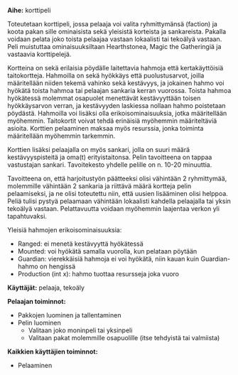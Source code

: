 **Aihe:** korttipeli

Toteutetaan korttipeli, jossa pelaaja voi valita ryhmittymänsä (faction) ja koota pakan sille ominaisista sekä yleisistä
korteista ja sankareista. Pakalla voidaan pelata joko toista pelaajaa vastaan lokaalisti tai tekoälyä vastaan. Peli muistuttaa
ominaisuuksiltaan Hearthstonea, Magic the Gatheringiä ja vastaavia korttipelejä. 

Kortteina on sekä erilaisia pöydälle laitettavia hahmoja että kertakäyttöisiä taitokortteja. Hahmoilla on sekä hyökkäys että 
puolustusarvot, joilla määritellään niiden tekemä vahinko sekä kestävyys, ja jokainen hahmo voi hyökätä toista hahmoa tai 
pelaajan sankaria kerran vuorossa. Toista hahmoa hyökätessä molemmat osapuolet menettävät kestävyyttään toisen hyökkäysarvon 
verran, ja kestävyyden laskiessa nollaan hahmo poistetaan pöydästä. Hahmoilla voi lisäksi olla erikoisominaisuuksia, jotka 
määritellään myöhemmin. Taitokortit voivat tehdä erinäisiä myöhemmin määriteltäviä asioita. Korttien pelaaminen maksaa myös 
resurssia, jonka toiminta määritellään myöhemmin tarkemmin.

Korttien lisäksi pelaajalla on myös sankari, jolla on suuri määrä kestävyyspisteitä ja oma(t) erityistaitonsa. Pelin tavoitteena
on tappaa vastustajan sankari. Tavoitekesto yhdelle pelille on n. 10-20 minuuttia.

Tavoitteena on, että harjoitustyön päätteeksi olisi vähintään 2 ryhmittymää, molemmille vähintään 2 sankaria ja riittävä määrä 
kortteja pelin pelaamiseksi, ja ne olisi toteutettu niin, että uusien lisääminen olisi helppoa. Peliä tulisi pystyä pelaamaan
vähintään lokaalisti kahdella pelaajalla tai yksin tekoälyä vastaan. Pelattavuutta voidaan myöhemmin laajentaa verkon yli
tapahtuvaksi.

Yleisiä hahmojen erikoisominaisuuksia:
- Ranged: ei menetä kestävyyttä hyökätessä
- Mounted: voi hyökätä samalla vuorolla, kun pelataan pöytään
- Guardian: vierekkäisiä hahmoja ei voi hyökätä, niin kauan kuin Guardian-hahmo on hengissä
- Production (int x): hahmo tuottaa resursseja joka vuoro

**Käyttäjät:** pelaaja, tekoäly

**Pelaajan toiminnot:**

- Pakkojen luominen ja tallentaminen
- Pelin luominen
   - Valitaan joko moninpeli tai yksinpeli
   - Valitaan pakat molemmille osapuolille (itse tehdyistä tai valmiista)
   
**Kaikkien käyttäjien toiminnot:**

- Pelaaminen
